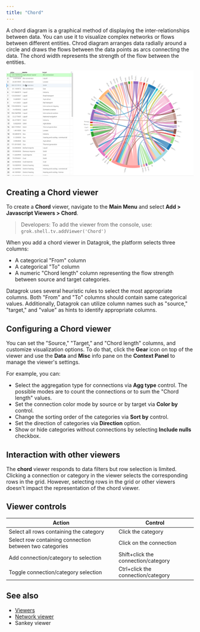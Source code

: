 ```yaml
---
title: "Chord"
---
```

A chord diagram is a graphical method of displaying the inter-relationships
between data.
You can use it to visualize complex networks or flows between
different entities.
Chrod diagram arranges data radially around a circle and draws the flows
between the data points as arcs connecting the data.
The chord width represents the strength of the flow
between the entities.

![Chord viewer](chord-viewer.png)

## Creating a Chord viewer

To create a **Chord** viewer, navigate to the **Main Menu**
and select **Add > Javascript Viewers > Chord**.

> Developers: To add the viewer from the console, use:
`grok.shell.tv.addViewer('Chord')`

When you add a chord viewer in Datagrok, the platform selects three columns:

* A categorical "From" column
* A categorical "To" column
* A numeric "Chord length" column representing the flow strength between source
and target categories.

Datagrok uses several heuristic rules to select the most appropriate columns.
Both "From" and "To" columns should contain same categorical values.
Additionally, Datagrok can utilize column names
such as "source," "target," and "value" as hints to identify appropriate columns.

## Configuring a Chord viewer

You can set the "Source," "Target," and "Chord length" columns,
and customize visualization options.
To do that, click the **Gear** icon on top of the viewer and use the **Data**
and **Misc** info pane
on the **Context Panel** to manage the viewer's settings.

For example, you can:

* Select the aggregation type for connections via **Agg type** control.
The possible modes are to count the connections or to sum the "Chord length" values.
* Set the connection color mode by source or by target via **Color by** control.
* Change the sorting order of the categories via **Sort by** control.
* Set the direction of categories via **Direction** option.
* Show or hide categories without connections by selecting **Include nulls** checkbox.

## Interaction with other viewers

The **chord** viewer responds to data filters but row selection is limited.
Clicking a connection or category in the viewer selects
the corresponding rows in the grid.
However, selecting rows in the grid or other viewers
doesn't impact the representation of the chord viewer.

## Viewer controls

| Action                                                  | Control                            |
|---------------------------------------------------------|------------------------------------|
| Select all rows containing the category                 | Click the category                 |
| Select row containing connection between two categories | Click on the connection            |
| Add connection/category to selection                    | Shift+click the connection/category|
| Toggle connection/category selection                    | Ctrl+click the connection/category |

## See also

* [Viewers](../viewers/viewers.md)
* [Network viewer](network-diagram.md)
* Sankey viewer
